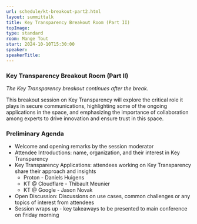 ```yaml
---
url: schedule/kt-breakout-part2.html
layout: summittalk
title: Key Transparency Breakout Room (Part II)
topImage:
type: standard
room: Mange Tout
start: 2024-10-10T15:30:00
speaker:
speakerTitle: 
---
```


<div class="font-google font-medium">

### Key Transparency Breakout Room (Part II)

*The Key Transparency breakout continues after the break.*

This breakout session on Key Transparency will explore the critical role it plays in secure communications, highlighting some of the ongoing applications in the space, and emphasizing the importance of collaboration among experts to drive innovation and ensure trust in this space. 

### Preliminary Agenda 
   
   * Welcome and opening remarks by the session moderator
   * Attendee Introductions: name, organization, and their interest in Key Transparency
   * Key Transparency Applications: attendees working on Key Transparency share their approach and insights
      * Proton - Daniels Huigens
      * KT @ Cloudflare - Thibault Meunier
      * KT @ Google - Jason Novak
   * Open Discussion: Discussions on use cases, common challenges or any topics of interest from attendees
   * Session wraps up - key takeaways to be presented to main conference on Friday morning

</div>
